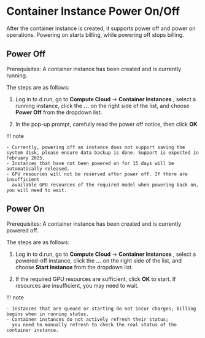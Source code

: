# Container Instance Power On/Off

After the container instance is created, it supports power off and power on operations. Powering on starts billing, while powering off stops billing.

## Power Off

Prerequisites: A container instance has been created and is currently running.

The steps are as follows:

1. Log in to d.run, go to **Compute Cloud** -> **Container Instances** ,
   select a running instance, click the **...** on the right side of the list,
   and choose **Power Off** from the dropdown list.

    <!-- ![Power Off 1](./images/poweroff1.png) -->

2. In the pop-up prompt, carefully read the power off notice, then click **OK**

    <!-- ![Power Off 2](./images/poweroff2.png) -->

!!! note

    - Currently, powering off an instance does not support saving the system disk, please ensure data backup is done. Support is expected in February 2025.
    - Instances that have not been powered on for 15 days will be automatically released.
    - GPU resources will not be reserved after power off. If there are insufficient
      available GPU resources of the required model when powering back on, you will need to wait.

## Power On

Prerequisites: A container instance has been created and is currently powered off.

The steps are as follows:

1. Log in to d.run, go to **Compute Cloud** -> **Container Instances** ,
   select a powered-off instance, click the **...** on the right side of the list,
   and choose **Start Instance** from the dropdown list.

    <!-- ![Power On 1](./images/poweron1.png) -->

2. If the required GPU resources are sufficient, click **OK** to start.
   If resources are insufficient, you may need to wait.

    <!-- ![Power On 2](./images/poweron2.png) -->

!!! note

    - Instances that are queued or starting do not incur charges; billing begins when in running status.
    - Container instances do not actively refresh their status;
      you need to manually refresh to check the real status of the container instance.
